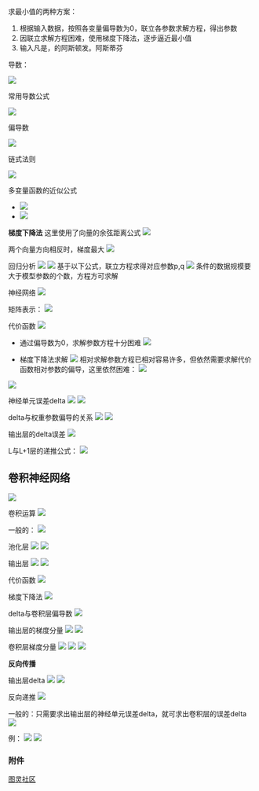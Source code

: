 
求最小值的两种方案：
1. 根据输入数据，按照各变量偏导数为0，联立各参数求解方程，得出参数
2. 因联立求解方程困难，使用梯度下降法，逐步逼近最小值
3. 输入凡是，的阿斯顿发。阿斯蒂芬


导数：


![](attachments/Pasted%20image%2020240425100735.png)
  

常用导数公式


![](attachments/Pasted%20image%2020240425100835.png)

偏导数


![](attachments/Pasted%20image%2020240425101017.png)

链式法则


![](attachments/Pasted%20image%2020240425101130.png)

多变量函数的近似公式
- ![](attachments/Pasted%20image%2020240425101330.png)
- ![](attachments/Pasted%20image%2020240425101409.png)

**梯度下降法**
这里使用了向量的余弦距离公式
![](attachments/Pasted%20image%2020240425101500.png)

两个向量方向相反时，梯度最大
![](attachments/Pasted%20image%2020240425101520.png)

回归分析
![](attachments/Pasted%20image%2020240425102139.png)
![](attachments/Pasted%20image%2020240425102127.png)
基于以下公式，联立方程求得对应参数p,q
![](attachments/Pasted%20image%2020240425102212.png)
条件的数据规模要大于模型参数的个数，方程方可求解

神经网络
![](attachments/Pasted%20image%2020240425103134.png)

矩阵表示：
![](attachments/Pasted%20image%2020240506191116.png)

代价函数
![](attachments/20240425103715.jpg)
- 通过偏导数为0，求解参数方程十分困难
![](attachments/Pasted%20image%2020240425103222.png)

- 梯度下降法求解
![](attachments/Pasted%20image%2020240425103409.png)
相对求解参数方程已相对容易许多，但依然需要求解代价函数相对参数的偏导，这里依然困难：
![](attachments/Pasted%20image%2020240425103600.png)

![](attachments/20240425104023.jpg)

神经单元误差delta
![](attachments/Pasted%20image%2020240425104140.png)
![](attachments/20240425104213.jpg)

delta与权重参数偏导的关系
![](attachments/20240425104349.jpg)
![](attachments/Pasted%20image%2020240425104722.png)

输出层的delta误差
![](attachments/Pasted%20image%2020240425104839.png)

L与L+1层的递推公式：
![](attachments/Pasted%20image%2020240425104946.png)

## 卷积神经网络

![](attachments/20240425105321.jpg)

卷积运算
![](attachments/20240425105631.jpg)

一般的：
![](attachments/Pasted%20image%2020240425110941.png)

池化层
![](attachments/20240425110049.jpg)
![](attachments/Pasted%20image%2020240425111007.png)

输出层
![](attachments/20240425110128.jpg)
![](attachments/Pasted%20image%2020240425111024.png)

代价函数
![](attachments/Pasted%20image%2020240425110307.png)

梯度下降法
![](attachments/Pasted%20image%2020240425111230.png)

delta与卷积层偏导数
![](attachments/20240425111525.jpg)

输出层的梯度分量
![](attachments/Pasted%20image%2020240425111715.png)
![](attachments/Pasted%20image%2020240425112141.png)

卷积层梯度分量
![](attachments/20240425112043.jpg)
![](attachments/Pasted%20image%2020240425112222.png)
![](attachments/Pasted%20image%2020240425112229.png)

**反向传播**

输出层delta
![](attachments/Pasted%20image%2020240425112501.png)
![](attachments/Pasted%20image%2020240425112347.png)

反向递推
![](attachments/20240425112553.jpg)

一般的：只需要求出输出层的神经单元误差delta，就可求出卷积层的误差delta
![](attachments/Pasted%20image%2020240425112803.png)

例：
![](attachments/Pasted%20image%2020240425113138.png)
![](attachments/20240425113008.jpg)

### 附件

[图灵社区](http://www.ituring.com.cn/book/2593)